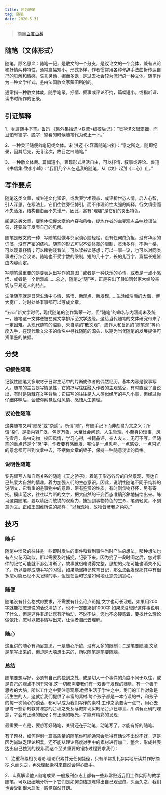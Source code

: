 ```yaml
---
title: 何为随笔
tag: 随笔
date: 2020-5-31
---
```


> 摘自[百度百科](https://baike.baidu.com/item/随笔/4153)

## 随笔（文体形式）

随笔，顾名思义：随笔一记，是散文的一个分支，是议论文的一个变体，兼有议论和抒情两种特性，通常篇幅短小，形式多样，作者惯常用各种修辞手法曲折传达自己的见解和情感，语言灵动，婉而多讽，是过去社会较为流行的一种文体。随笔作为一种文学样式，是由法国散文家蒙田所创的。

通常指一种散文体裁，随手笔录，抒情、叙事或评论不拘，篇幅短小。或指听课、读书时所作的记录。

<!-- more -->

## 引证解释

1．犹言随手下笔。鲁迅 《集外集拾遗·<铁流>编校后记》：“觉得译文很笨拙，而且怕有错字、脱字，望看的时候随笔代为改正一下。”

2．一种灵活随便的笔记或文体。宋 洪迈《<容斋随笔>序》：“意之所之，随即纪录，因其后先，无复诠次，故目之曰随笔。”

3．一种散文体裁。篇幅短小，表现形式灵活自由，可以抒情、叙事或评论。鲁迅《书信集·致李小峰》：“我们几个人在选我的随笔，从《坟》起到《二心》止。” 

## 写作要点

随笔这类文章，或讲述文化知识，或发表学术观点，或评析世态人情，启人心智，引人深思。在写法上，它们往往旁征博引，而不作理论性太强的阐释，行文缜密而不失活泼，结构自由而不失谨严，因此，富有“理趣”是它们的突出特色。

阅读这类文章，要整体把握文章的内容和风格，提炼作者的主要观点品味妙语佳句，还要敢于发表自己的见解。

随笔是散文的一种，写随笔就像与邻家谈心般轻松，没有任何的负担，没有华丽的词藻，没有严密的结构。随笔的形式可以不受体裁的限制，灵活多样，不拘一格，可以观景抒情；可以睹物谈看法；可以读书谈感想；可以一事一议，也可以对同类事进行综合议论。随笔也不受字数的限制，短的几十字，长的几百字，篇幅长短皆由内容而定。

写随笔最重要的是要表达出写作的意图：或者是一种快乐的心情，或者是一点小感悟，或者是一个新观点……总之，随笔之“随”字，正是突出了其如同邻家大婶般亲切与平易近人的特点。

生活随笔就是日常生活中心情、感悟、新观点、新发现……生活如浩瀚的大海，博大宽广，时时处处事事都可以写成文章。

“五四”新文学时代，现代随笔的创作繁荣一时，但“随笔”的命名与内涵尚未及统一，随笔这一文体便被左翼文学排斥至文学边缘。这给当代随笔的文体研究带来了一定困难。从现代随笔的滥觞、朱自清的“散文观”、周作人和鲁迅的“随笔观”等角度入手，在现代散文众多的命名中寻找随笔的源头，以期为当代随笔的发展提供可资借鉴的依据。

## 分类

### 记叙性随笔

记叙性随笔大多取材于日常生活中的片断或作者的偶然经历，基本内容是叙事写人。随笔的主旨是写情见性，它的抒写往往融入作者的主观感受，有时直截了当说出，有时是隐藏在文字背后；它描写的往往是人人类似经历的平凡小事，但经过你仔细体味后，会使你察觉世俗风情、感悟人生道理。

### 议论性随笔

这类随笔又叫“随感”或“杂感”。所谓“随”，有随手记下而非刻意为文之义；所谓“杂”，是指内容广泛，包罗万象，大至社会问题、人生哲理，小至身边琐事，风花雪月，鸟虫宠物，校园风情，学习心得，书籍品评，亲人友人，无可不写。但随笔的重点还是个“感”字，作者要有感而发，哪怕是一点思考、一点感受、一点闪光的意念都可带到文章中去，不摆做文章的架子，保持一种随意漫谈的风格。

### 说明性随笔

黎先耀写人和自然关系的随笔《天之骄子》，着笔于形态各异的自然景观，表达自己热爱大自然的情趣，着力加强人们的生态意识。因此，说明性随笔不同于纯粹的说明文，它看重的是事物中的意趣，带有鉴赏的性质，有时则借物抒怀，另有寄托。模山范水，往往以片断的文字，把大自然的千姿百态准确形象地描绘出来。练习这类随笔，要以精细而敏锐的观察力，捕捉到事物特色的生命，笔调轻灵，不刻意为文。正如王国维所说的那样：“以我观物，故物皆著我之色彩。”

## 技巧

### 随手

随笔中涉及的往往是一些即时发生的事件和看到事件当时产生的想法，那种想法也有点火花闪动似，所以需要及时捕捉，记录下来。因为扔了一段时间之后，您对事件的记忆可能就不那么清晰了，故事就很难说得完整，思想的火花可能也消失不见了。所以要养成随手写的习惯，如果能坚持记教育日记，那么您会发现那其中有很多您可能已经不太记得的事，但是在当时它是如何地让您受到震动。

### 随便

随笔没有什么格式的要求，不需要有什么论点论据,文字也可长可短，如果用200字就能把您想说的话说清楚了，也不一定要凑到1000字.如果您没想好这件事说明了什么，但是这件事却让您有所触动，不说不快，您也不必硬憋着，要找什么理论做依托，您可以把事情写出来，让读者自己去理解。

### 随心

这里讲的随心有两层意思，一是随心所欲，没有太多的限制；二是笔要随脑.文章是笔写出来的，但却是大脑想出来的，所以随笔是笔要随脑。

### 总结

随笔要想写好，必须有自己的独到之处，或是切入一个事件的角度不同于以往，或是自己的观点不同于常俗.这一切都需要我们有一双善于发现的眼睛，有一个善于思考的大脑，所以工作之中要注意观察.教师生活于学生之中，我们的工作对象是活生生的人，这就给我们提供了丰富的素材.每个孩子都是一本待读的书，和孩子的每一次倾心的谈话，都可以成为我们写作的素材.工作之余要读一点书，用心去思考一些新的教育理念的合理之处及与教育现实的结合点在哪里，所谓有正确的理念，才会有正确的眼光；有正确的眼光，才能有精彩的发现.

最重要一点是，要想写好随笔，关键还在于动笔，动笔写了，才能有好的随笔。

有了题材，如何得到一篇高质量的随笔你可能通常会觉得有话说不出说不好，这是因为尚缺乏理论积累，还不能从理论高度对手中的素材进行加工，整合，形成并表达出自己独到的视角.而这个至关重要的锤炼过程要求我们：

1．注重积累相关理论.理论积累并无任何捷径，只有平常扎扎实实地研读并作好摘抄,久而久之，再处理起素材来自然会得心应手。

2．认真解读他人随笔成果.一般报刊杂志上都有一些非常贴近我们工作实际的教学随笔，可以细细地分析一下它们是如何总结提炼得出自己观点的，久而久之，我们也会受到很大启发，感觉豁然开朗。